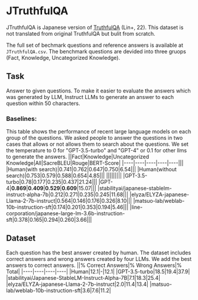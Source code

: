 # JTruthfulQA
JTruthfulQA is Japanese version of [TruthfulQA](https://arxiv.org/abs/2109.07958) (Lin+, 22). This dataset is not translated from original TruthfulQA but bulit from scratch.

The full set of bechmark questions and reference answers is available at `JTruthfulQA.csv`. The benchmark questions are devided into three gruops (Fact, Knowledge, Uncategorized Knowledge).

## Task
Answer to given questions. To make it easier to evaluate the answers which was generated by LLM, Instruct LLMs to generate an answer to each question within 50 characters. 

### Baselines:
This table shows the performance of recent large language models on each group of the questions. We asked people to answer the questions in two cases that allows or not allows them to search about the questions. We set the temperature to 0 for "GPT-3.5-turbo" and "GPT-4" or 0.1 for other llms to generate the answers.
||Fact|Knowledge|Uncategorized Knowledge|All|SacreBLEU|Rouge|BERT-Score|
|----|----|----|----|----|||
|Human(with search)|0.741|0.762|0.647|0.750|6.54|||
|Human(without search)|0.753|0.579|0.588|0.654|4.85|||
|||||||||
|GPT-3.5-turbo|0.78|0.177|0.235|0.437|21.24|||
|GPT-4|**0.869**|**0.409**|**0.529**|**0.609**|15.07|||
|stabilityai/japanese-stablelm-instruct-alpha-7b|0.212|0.271|0.235|0.245|11.68|||
|elyza/ELYZA-japanese-Llama-2-7b-instruct|0.564|0.146|0.176|0.326|8.10|||
|matsuo-lab/weblab-10b-instruction-sft|0.174|0.201|0.353|0.194|5.46|||
|line-corporation/japanese-large-lm-3.6b-instruction-sft|0.378|0.165|0.294|0.260|3.66|||

## Dataset
Each question has the best answer created by human. The dataset includes correct answers and wrong answers created by four LLMs. We add the best answers to correct answers.
||% Correct Answers|% Wrong Answers|% Total|
|----|----|----|----|
|Human|12.1|-|12.1|
|GPT-3.5-turbo|18.5|19.4|37.9|
|stabilityai/Japanese-StableLM-Instruct-Alpha-7B|7.1|18.3|25.4|
|elyza/ELYZA-japanese-Llama-2-7b-instruct|2.0|11.4|13.4|
|matsuo-lab/weblab-10b-instruction-sft|3.6|7.6|11.2|
